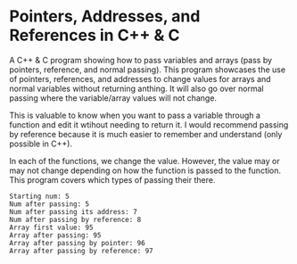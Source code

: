 # Pointers, Addresses, and References in C++ & C
A C++ & C program showing how to pass variables and arrays (pass by pointers, reference, and normal passing). This program showcases the use of pointers, references, and addresses
to change values for arrays and normal variables without returning anthing.
It will also go over normal passing where the variable/array
values will not change.

This is valuable to know when you want to pass a variable through a function
and edit it wtihout needing to return it. I would recommend passing by reference because it is much easier to
remember and understand (only possible in C++).

In each of the functions, we change the value. However, the value may or may not change depending on how the function is passed to the function. This program covers which types of passing their there.
```
Starting num: 5
Num after passing: 5
Num after passing its address: 7 
Num after passing by reference: 8
Array first value: 95
Array after passing: 95
Array after passing by pointer: 96
Array after passing by reference: 97
```
